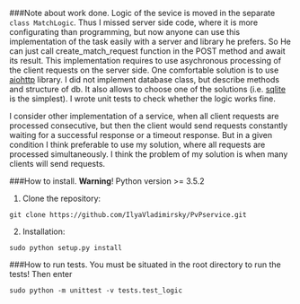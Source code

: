 ###Note about work done.
Logic of the sevice is moved in the separate `class MatchLogic`. Thus I missed server side code, 
where it is more configurating than programming, but now anyone can use this implementation
of the task easily with a server and library he prefers. So He can just call create_match_request
function in the POST method and await its result. This implementation requires to use asychronous
processing of the client requests on the server side. One comfortable solution is to use 
[aiohttp](http://aiohttp.readthedocs.io/en/stable/) library. I did not implement database class, 
but describe methods and structure of db. It also allows to choose one of the solutions
(i.e. [sqlite](https://docs.python.org/3.5/library/sqlite3.html) is the simplest).
I wrote unit tests to check whether the logic works fine.

I consider other implementation of a service, when all client requests are processed consecutive, but then
the client would send requests constantly waiting for a successful response or a timeout response. But
in a given condition I think preferable to use my solution, where all requests are processed simultaneously. 
I think the problem of my solution is when many clients will send requests.

###How to install.
**Warning**! Python version >= 3.5.2

1) Clone the repository:

`git clone https://github.com/IlyaVladimirsky/PvPservice.git`

2) Installation: 

`sudo python setup.py install`

###How to run tests.
You must be situated in the root directory to run the tests! 
Then enter 

`sudo python -m unittest -v tests.test_logic`
